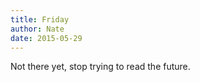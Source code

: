 ```yaml
---
title: Friday  
author: Nate  
date: 2015-05-29  
---
```


Not there yet, stop trying to read the future.